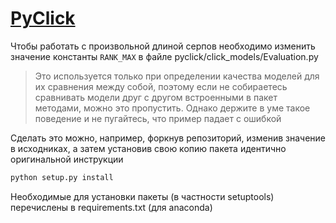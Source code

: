 # [PyClick](https://github.com/markovi/PyClick)

Чтобы работать с произвольной длиной серпов необходимо изменить значение константы `RANK_MAX` в файле pyclick/click_models/Evaluation.py

> Это используется только при определении качества моделей для их сравнения между собой, поэтому если не собираетесь сравнивать модели друг с другом встроенными в пакет методами, можно это пропустить. Однако держите в уме такое поведение и не пугайтесь, что пример падает с ошибкой

Сделать это можно, например, форкнув репозиторий, изменив значение в исходниках, а затем установив свою копию пакета идентично оригинальной инструкции

```bash
python setup.py install
```

Необходимые для установки пакеты (в частности setuptools) перечислены в requirements.txt (для anaconda)
